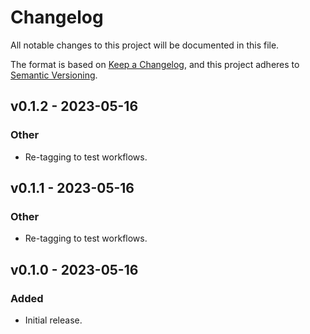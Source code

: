 # Changelog

All notable changes to this project will be documented in this file.

The format is based on [Keep a Changelog], and this project adheres to
[Semantic Versioning].

[keep a changelog]: https://keepachangelog.com/en/1.0.0/
[semantic versioning]: https://semver.org/spec/v2.0.0.html

## v0.1.2 - 2023-05-16

### Other

- Re-tagging to test workflows.

## v0.1.1 - 2023-05-16

### Other

- Re-tagging to test workflows.

## v0.1.0 - 2023-05-16

### Added

- Initial release.
